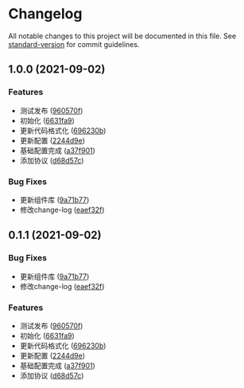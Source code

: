 # Changelog

All notable changes to this project will be documented in this file. See [standard-version](https://github.com/conventional-changelog/standard-version) for commit guidelines.

## 1.0.0 (2021-09-02)


### Features

* 测试发布 ([960570f](https://github.com/mkRui/Mor-ui/commit/960570ff147961dffe011593337e2cf9d52604e4))
* 初始化 ([6631fa9](https://github.com/mkRui/Mor-ui/commit/6631fa93b0cf3f980cce70fc84fada7eadabdeab))
* 更新代码格式化 ([696230b](https://github.com/mkRui/Mor-ui/commit/696230bc0e4f28ef8089a6182c0a127831110c31))
* 更新配置 ([2244d9e](https://github.com/mkRui/Mor-ui/commit/2244d9e15461656c8545ddfeee4c0cc8ca71e378))
* 基础配置完成 ([a37f901](https://github.com/mkRui/Mor-ui/commit/a37f9010dd5e5eef42c9ff50f9d49f5f09ff2390))
* 添加协议 ([d68d57c](https://github.com/mkRui/Mor-ui/commit/d68d57c49912a5797f0445d052912cd883cb62b7))


### Bug Fixes

* 更新组件库 ([9a71b77](https://github.com/mkRui/Mor-ui/commit/9a71b773144715eb5d95e3031ef9d61dd72757a5))
* 修改change-log ([eaef32f](https://github.com/mkRui/Mor-ui/commit/eaef32ffe097c2da71c46d34d853eecfb6b603fb))

## 0.1.1 (2021-09-02)


### Bug Fixes

* 更新组件库 ([9a71b77](https://github.com/mkRui/Mor-ui/commit/9a71b773144715eb5d95e3031ef9d61dd72757a5))
* 修改change-log ([eaef32f](https://github.com/mkRui/Mor-ui/commit/eaef32ffe097c2da71c46d34d853eecfb6b603fb))


### Features

* 测试发布 ([960570f](https://github.com/mkRui/Mor-ui/commit/960570ff147961dffe011593337e2cf9d52604e4))
* 初始化 ([6631fa9](https://github.com/mkRui/Mor-ui/commit/6631fa93b0cf3f980cce70fc84fada7eadabdeab))
* 更新代码格式化 ([696230b](https://github.com/mkRui/Mor-ui/commit/696230bc0e4f28ef8089a6182c0a127831110c31))
* 更新配置 ([2244d9e](https://github.com/mkRui/Mor-ui/commit/2244d9e15461656c8545ddfeee4c0cc8ca71e378))
* 基础配置完成 ([a37f901](https://github.com/mkRui/Mor-ui/commit/a37f9010dd5e5eef42c9ff50f9d49f5f09ff2390))
* 添加协议 ([d68d57c](https://github.com/mkRui/Mor-ui/commit/d68d57c49912a5797f0445d052912cd883cb62b7))

